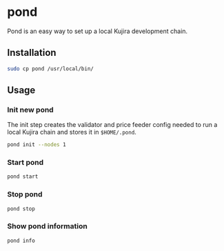 # pond

Pond is an easy way to set up a local Kujira development chain.

## Installation

```bash
sudo cp pond /usr/local/bin/
```

## Usage

### Init new pond

The init step creates the validator and price feeder config needed to run a local Kujira chain and stores it in `$HOME/.pond`.

```bash
pond init --nodes 1
```

### Start pond

```bash
pond start
```

### Stop pond

```bash
pond stop
```

### Show pond information

```bash
pond info
```
